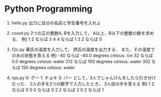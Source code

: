 # Python Programming

1. hello.py
出力に自分の名前と学生番号を入れよ

2. count.py
2つの正の整数A, Bを入力して，
A以上，B以下の整数の数を求める．
例)
 1 2 ならば 3
 4 4 ならば 1
 3 2 ならば 0

3. f2c.py
華氏の温度を入力して，
摂氏の温度を出力する．
また，その温度での水の状態を答える
例)
-40 ならば -40.0 degrees celsius: ice
32 ならば 0.0 degrees celsius: water
212 ならば 100 degrees celsius: water
302 ならば 150 degrees celsius: water

4. rps.py
0: グー
1: チョキ
3: パー
として，3人でじゃんけんをしたら引き分けだった．
2人の手を2つの数字で入力したとき，
3人目の手を答える
例)
1 2 ならば 0
0 0 ならば 0
2 2 ならば 2
0 2 ならば 1
